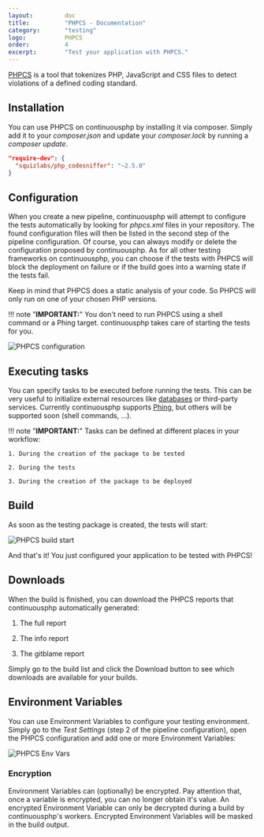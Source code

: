 ```yaml
---
layout:         doc
title:          "PHPCS - Documentation"
category:       "testing"
logo:           PHPCS
order:          4
excerpt:        "Test your application with PHPCS."
---
```


[PHPCS](https://github.com/squizlabs/PHP_CodeSniffer) is a tool that tokenizes PHP, JavaScript and CSS files to detect violations of a defined coding standard.

## Installation
You can use PHPCS on continuousphp by installing it via composer. Simply add it to your *composer.json* and update your *composer.lock* by running a *composer update*.

```json
"require-dev": {
  "squizlabs/php_codesniffer": "~2.5.0"
}
```

## Configuration
When you create a new pipeline, continuousphp will attempt to configure the tests automatically by looking for *phpcs.xml* files in your repository. The found configuration files will then be listed in the second step of the pipeline configuration. Of course, you can always modify or delete the configuration proposed by continuousphp.
As for all other testing frameworks on continuousphp, you can choose if the tests with PHPCS will block the deployment on failure or if the build goes into a warning state if the tests fail.

Keep in mind that PHPCS does a static analysis of your code. So PHPCS will only run on one of your chosen PHP versions.

!!! note "**IMPORTANT:**" 
    You don't need to run PHPCS using a shell command or a Phing target. continuousphp takes care of starting the tests for you.

![PHPCS configuration](/assets/doc/testing/phpcs/configuration.png)

## Executing tasks

You can specify tasks to be executed before running the tests. This can be very useful to initialize external resources like [databases](/databases) or third-party services. Currently continuousphp supports [Phing](https://www.phing.info/), but others will be supported soon (shell commands, ...).

!!! note "**IMPORTANT:**" 
    Tasks can be defined at different places in your workflow:

    1. During the creation of the package to be tested

    2. During the tests

    3. During the creation of the package to be deployed

## Build

As soon as the testing package is created, the tests will start:

![PHPCS build start](/assets/doc/testing/phpcs/build.png)

And that's it! You just configured your application to be tested with PHPCS!

## Downloads

When the build is finished, you can download the PHPCS reports that continuousphp automatically generated:

1. The full report

2. The info report

3. The gitblame report

Simply go to the build list and click the Download button to see which downloads are available for your builds.

## Environment Variables

You can use Environment Variables to configure your testing environment. Simply go to the *Test Settings* (step 2
of the pipeline configuration), open the PHPCS configuration and add one or more Environment Variables:

![PHPCS Env Vars](/assets/doc/testing/phpcs/env-vars.png)

### Encryption

Environment Variables can (optionally) be encrypted. Pay attention that, once a variable is encrypted, you can no longer obtain
it's value. An encrypted Environment Variable can only be decrypted during a build by continuousphp's workers. Encrypted
Environment Variables will be masked in the build output.